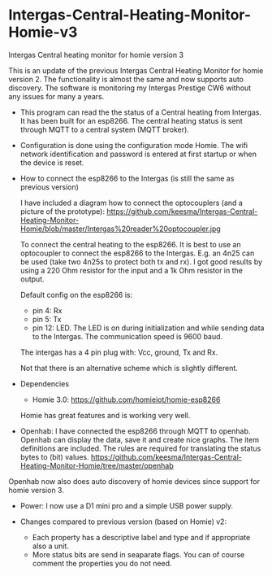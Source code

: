 # Intergas-Central-Heating-Monitor-Homie-v3
Intergas Central heating monitor for homie version 3

This is an update of the previous Intergas Central Heating Monitor for homie version 2. The functionality is almost the same and now supports auto discovery. The software is monitoring my Intergas Prestige CW6 without any issues for many a years.

* This program can read the the status of a Central heating from Intergas.
  It has been built for an esp8266. The central heating status is sent through MQTT to a central system (MQTT broker).
  
* Configuration is done using the configuration mode Homie. The wifi network identification and password is entered at first startup or when the device is reset.

* How to connect the esp8266 to the Intergas (is still the same as previous version)

  I have included a diagram how to connect the optocouplers (and a picture of the prototype):
  https://github.com/keesma/Intergas-Central-Heating-Monitor-Homie/blob/master/Intergas%20reader%20optocoupler.jpg

  To connect the central heating to the esp8266.
  It is best to use an optocoupler to connect the esp8266 to the Intergas.
  E.g. an 4n25 can be used (take two 4n25s to protect both tx and rx).
  I got good results by using a 220 Ohm resistor for the input and a 1k Ohm resistor in the output.

  Default config on the esp8266 is:
  - pin 4: Rx
  - pin 5: Tx
  - pin 12: LED. The LED is on during initialization and while sending data to the Intergas.
  The communication speed is 9600 baud.

  The intergas has a 4 pin plug with: Vcc, ground, Tx and Rx.
  
  Not that there is an alternative scheme which is slightly different.

* Dependencies
  - Homie 3.0: https://github.com/homieiot/homie-esp8266
 
   Homie has great features and is working very well.
  
* Openhab: I have connected the esp8266 through MQTT to openhab. Openhab can display the data, save it and create nice graphs. The item definitions are included. The rules are required for translating the status bytes to (bit) values.
https://github.com/keesma/Intergas-Central-Heating-Monitor-Homie/tree/master/openhab

Openhab now also does auto discovery of homie devices since support for homie version 3.

* Power: I now use a D1 mini pro and a simple USB power supply.

* Changes compared to previous version (based on Homie) v2:
  - Each property has a descriptive label and type and if appropriate also a unit.
  - More status bits are send in seaparate flags. You can of course comment the properties you do not need.
  

